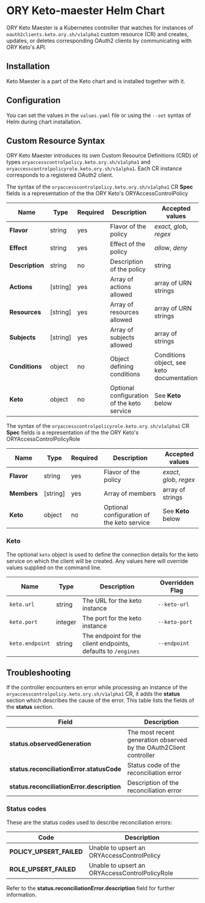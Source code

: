 # ORY Keto-maester Helm Chart

ORY Keto Maester is a Kubernetes controller that watches for instances of `oauth2clients.keto.ory.sh/v1alpha1` custom resource (CR) and creates, updates, or deletes corresponding OAuth2 clients by communicating with ORY Keto's API.

## Installation

Keto Maester is a part of the Keto chart and is installed together with it.

## Configuration

You can set the values in the `values.yaml` file or using the `--set` syntax of Helm during chart installation.

## Custom Resource Syntax

ORY Keto Maester introduces its own Custom Resource Definitions (CRD) of types `oryaccesscontrolpolicy.keto.ory.sh/v1alpha1` and `oryaccesscontrolpolicyrole.keto.ory.sh/v1alpha1`. Each CR instance corresponds to a registered OAuth2 client.

The syntax of the `oryaccesscontrolpolicy.keto.ory.sh/v1alpha1` CR **Spec** fields is a representation of the the ORY Keto's ORYAccessControlPolicy

| Name               | Type      | Required  | Description                                | Accepted values                           |
|------------------- |---------- |---------- |---------------------------                 |-                                          |
| **Flavor**         | string    | yes       | Flavor of the policy                       | *exact*, *glob*, *regex*                  |
| **Effect**         | string    | yes       | Effect of the policy                       | *allow*, *deny*                           |
| **Description**    | string    | no        | Description of the policy                  | string                                    |
| **Actions**        | [string]  | yes       | Array of actions allowed                   | array of URN strings                      |
| **Resources**      | [string]  | yes       | Array of resources allowed                 | array of URN strings                      |
| **Subjects**       | [string]  | yes       | Array of subjects allowed                  | array of strings                          |
| **Conditions**     | object    | no        | Object defining conditions                 | Conditions object, see keto documentation |
| **Keto**           | object    | no        | Optional configuration of the keto service | See **Keto** below                        |

The syntax of the `oryaccesscontrolpolicyrole.keto.ory.sh/v1alpha1` CR **Spec** fields is a representation of the the ORY Keto's ORYAccessControlPolicyRole

| Name               | Type      | Required  | Description                                | Accepted values                           |
|------------------- |---------- |---------- |---------------------------                 |-                                          |
| **Flavor**         | string    | yes       | Flavor of the policy                       | *exact*, *glob*, *regex*                  |
| **Members**        | [string]  | yes       | Array of members                           | array of strings                          |
| **Keto**           | object    | no        | Optional configuration of the keto service | See **Keto** below                        |

### Keto

The optional `keto` object is used to define the connection details for the keto service on which the client will be created. Any values here will override values supplied on the command line.

| Name            | Type    | Description                                                   | Overridden Flag |
|-                |-        |-                                                              |-                |
| `keto.url`      | string  | The URL for the keto instance                                 | `--keto-url`    |
| `keto.port`     | integer | The port for the keto instance                                | `--keto-port`   |
| `keto.endpoint` | string  | The endpoint for the client endpoints, defaults to `/engines` | `--endpoint`    |

## Troubleshooting

If the controller encounters en error while processing an instance of the `oryaccesscontrolpolicy.keto.ory.sh/v1alpha1` CR, it adds the **status** section which describes the cause of the error. This table lists the fields of the **status** section.

| Field                                      |  Description                                                       |
|--------------------------------------------|--------------------------------------------------------------------|
| **status.observedGeneration**              | The most recent generation observed by the OAuth2Client controller |
| **status.reconciliationError.statusCode**  | Status code of the reconciliation error                            |
| **status.reconciliationError.description** | Description of the reconciliation error                            |

### Status codes

These are the status codes used to describe reconciliation errors:

| Code                           |  Description                                                      |
|--------------------------------|-------------------------------------------------------------------|
| **POLICY_UPSERT_FAILED**       | Unable to upsert an ORYAccessControlPolicy                        |
| **ROLE_UPSERT_FAILED**         | Unable to upsert an ORYAccessControlPolicyRole                    |

Refer to the **status.reconciliationError.description** field for further information. 
